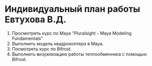 # Индивидуальный план работы Евтухова В.Д.
1) Просмотреть курс по Maya  "Pluralsight - Maya Modeling Fundamentals"
2) Выполнить модель квадрокоптера в Maya.
3) Посмотреть курс по Bifrost.
4) Выполнить визуализацию работы теплообменника с помощью Bifrost.


